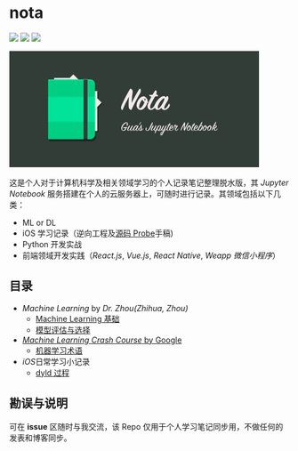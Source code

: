 # nota

![](https://img.shields.io/apm/l/vim-mode.svg)
![](https://img.shields.io/badge/Python-3.x-blue.svg)
![](https://img.shields.io/badge/iPython-6.2.1-brightgreen.svg)

![](logo.png)

这是个人对于计算机科学及相关领域学习的个人记录笔记整理脱水版，其 *Jupyter Notebook* 服务搭建在个人的云服务器上，可随时进行记录。其领域包括以下几类：

* ML or DL
* iOS 学习记录（逆向工程及[源码 Probe]()手稿)
* Python 开发实战
* 前端领域开发实践（*React.js*, *Vue.js*, *React Native*, *Weapp 微信小程序*）

## 目录

* *Machine Learning* by *Dr. Zhou(Zhihua, Zhou)*
  * [Machine Learning 基础](https://github.com/Desgard/nota/blob/master/ml_learning/ch01_ml_Introduction.ipynb)
  * [模型评估与选择](https://github.com/Desgard/nota/blob/master/ml_learning/ch02_model_evaluation_and_selection.ipynb)
* [*Machine Learning Crash Course* by Google](https://developers.google.com/machine-learning/crash-course/)
  * [机器学习术语](https://github.com/Desgard/nota/blob/master/ml_tensorflow/ch01_ml_introduction.ipynb)
* *iOS*日常学习小记录
  * [dyld 过程](https://github.com/Desgard/nota/blob/master/iOS_note/ch01_dyld_process.ipynb)
  
## 勘误与说明

可在 **issue** 区随时与我交流，该 Repo 仅用于个人学习笔记同步用，不做任何的发表和博客同步。
